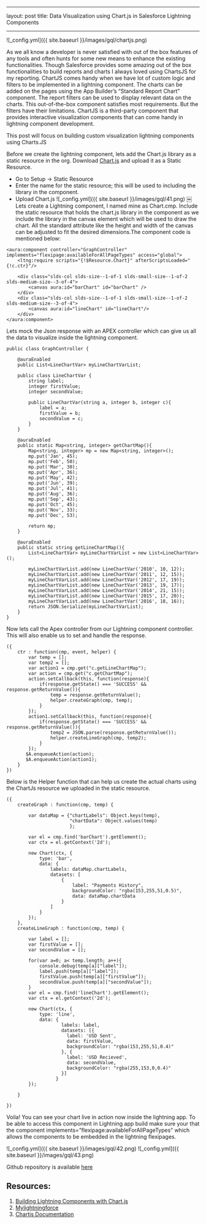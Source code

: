 
---
layout: post
title:  Data Visualization using Chart.js in Salesforce Lightning Components    

---
![_config.yml]({{ site.baseurl }}/images/gql/chartjs.png)


As we all know a developer is never satisfied with out of the box features of any tools and often hunts for some new means to enhance the existing functionalities.  Though Salesforce provides some amazing out of the box functionalities to build reports and charts I always loved using ChartsJS for my reporting. ChartJS comes handy when we have lot of custom logic and filters to be implemented in a lightning component. The charts can be added on the pages using the App Builder’s “Standard Report Chart” component. The report filters can be used to display relevant data on the charts. This out-of-the-box component satisfies most requirements. But the filters have their limitations. ChartJS is a third-party component that provides interactive visualization components that can come handy in lightning component development. 

This post will focus on building custom visualization lightning components using Charts.JS

Before we create the lightning component, lets add the Chart.js library as a static resource in the org. Download [Chart.js](https://cdnjs.cloudflare.com/ajax/libs/Chart.js/2.1.4/Chart.bundle.min.js) and upload it as a Static Resource.
* Go to Setup -> Static Resource
* Enter the name for the static resource; this will be used to including the library in the component.
* Upload Chart.js
![_config.yml]({{ site.baseurl }}/images/gql/41.png)
￼
Lets create a Lightning component, I named mine as Chart.cmp. Include the static resource that holds the chart.js library in the component as we include the library in the canvas element which will be used to draw the chart. All the standard attribute like the height and width of the canvas can be adjusted to fit the desired dimensions.The component code is mentioned below:


```
<aura:component controller="GraphController" implements="flexipage:availableForAllPageTypes" access="global">
	<ltng:require scripts="{!$Resource.Chart}" afterScriptsLoaded="{!c.ctr}"/>
    
    <div class="slds-col slds-size--1-of-1 slds-small-size--1-of-2 slds-medium-size--3-of-4">
        <canvas aura:id="barChart" id="barChart" />
    </div>
    <div class="slds-col slds-size--1-of-1 slds-small-size--1-of-2 slds-medium-size--3-of-4">
        <canvas aura:id="lineChart" id="lineChart"/>
    </div>
</aura:component>

```

Lets mock the Json response with an APEX controller which can give us all the data to visualize inside the lightning component.

```
public class GraphController {
    
    @auraEnabled
    public List<LineChartVar> myLineChartVarList;
    
    public class LineChartVar {
        string label;
        integer firstValue;
        integer secondValue;       
        
        public LineChartVar(string a, integer b, integer c){
            label = a;
            firstValue = b;
            secondValue = c;
        } 
    }
    
    @auraEnabled
    public static Map<string, integer> getChartMap(){
        Map<string, integer> mp = new Map<string, integer>();        
        mp.put('Jan', 45);
        mp.put('Feb', 50);
        mp.put('Mar', 30);
        mp.put('Apr', 36);
        mp.put('May', 42);
        mp.put('Jun', 39);
        mp.put('Jul', 41);
        mp.put('Aug', 36);
        mp.put('Sep', 43);
        mp.put('Oct', 45);
        mp.put('Nov', 33);
        mp.put('Dec', 53);
        
        return mp;
    }
    
    @auraEnabled
    public static string getLineChartMap(){
        List<LineChartVar> myLineChartVarList = new List<LineChartVar>();
        
        myLineChartVarList.add(new LineChartVar('2010', 10, 12));
        myLineChartVarList.add(new LineChartVar('2011', 12, 15));
        myLineChartVarList.add(new LineChartVar('2012', 17, 19));
        myLineChartVarList.add(new LineChartVar('2013', 19, 17));
        myLineChartVarList.add(new LineChartVar('2014', 21, 15));
        myLineChartVarList.add(new LineChartVar('2015', 17, 20));
        myLineChartVarList.add(new LineChartVar('2016', 18, 16));        
        return JSON.Serialize(myLineChartVarList);
    }
}

```


Now lets call the Apex controller from our Lightning component controller. This will also enable us to set and handle the response.


```
({	
	ctr : function(cmp, event, helper) {
        var temp = [];
        var temp2 = [];
        var action1 = cmp.get("c.getLineChartMap");
        var action = cmp.get("c.getChartMap");
        action.setCallback(this, function(response){
            if(response.getState() === 'SUCCESS' && response.getReturnValue()){
                temp = response.getReturnValue();
                helper.createGraph(cmp, temp);
            }
        });      
        action1.setCallback(this, function(response){        	    	    
            if(response.getState() === 'SUCCESS' && response.getReturnValue()){
                temp2 = JSON.parse(response.getReturnValue());
                helper.createLineGraph(cmp, temp2);
            }            
        });  
       $A.enqueueAction(action);	
       $A.enqueueAction(action1);
	}
})

```
Below is the Helper function that can help us create the actual charts using the ChartJs resource we uploaded in the static resource.

```
({
	createGraph : function(cmp, temp) {
        
        var dataMap = {"chartLabels": Object.keys(temp),
                       "chartData": Object.values(temp)
                       };
        
        var el = cmp.find('barChart').getElement();
        var ctx = el.getContext('2d');
        
        new Chart(ctx, {
            type: 'bar',
            data: {
                labels: dataMap.chartLabels,
                datasets: [
                    {
                        label: "Payments History",
                        backgroundColor: "rgba(153,255,51,0.5)",
                        data: dataMap.chartData
                    }
                ]
            }
        });
	},
    createLineGraph : function(cmp, temp) {
        
        var label = [];
        var firstValue = [];
        var secondValue = [];
        
        for(var a=0; a< temp.length; a++){
            console.debug(temp[a]["label"]);
            label.push(temp[a]["label"]);
            firstValue.push(temp[a]["firstValue"]);
            secondValue.push(temp[a]["secondValue"]);                     
        }    
        var el = cmp.find('lineChart').getElement();
        var ctx = el.getContext('2d');
        
        new Chart(ctx, {
            type: 'line',
            data: {
                    labels: label,
                    datasets: [{
                      label: 'USD Sent',
                      data: firstValue,
                      backgroundColor: "rgba(153,255,51,0.4)"
                    }, {
                      label: 'USD Recieved',
                      data: secondValue,
                      backgroundColor: "rgba(255,153,0,0.4)"
                    }]
                  }
        });
        
	}
    
})

```

Voila! You can see your chart live in action now
inside the lightning app.  To be able to access this component in Lightning app build make sure your that the component implements=”flexipage:availableForAllPageTypes” which allows the components to be embedded in the lightning flexipages. 
 
![_config.yml]({{ site.baseurl }}/images/gql/42.png)
![_config.yml]({{ site.baseurl }}/images/gql/43.png)

Github repository is available [here](https://github.com/sfdcbrewery/LightningChartJS)

## Resources:
1. [Building Lightning Components with Chart.js](https://developer.salesforce.com/blogs/developer-relations/2017/03/building-lightning-components-chart-js.html)
2. [Mylightningforce](http://mylightningforce.com/2017/11/lightningchart/)
3. [Chartjs Documentation](http://www.chartjs.org/docs/latest/)
